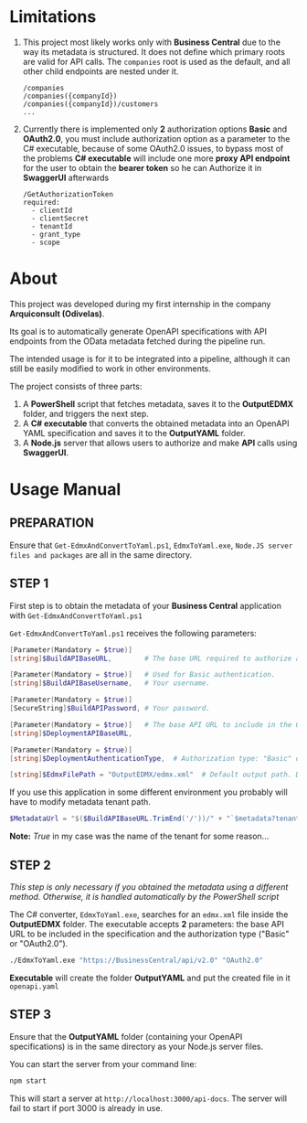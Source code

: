 # Limitations

1. This project most likely works only with **Business Central** due to the way its metadata is structured. It does not define which primary roots are valid for API calls. The `companies` root is used as the default, and all other child endpoints are nested under it.

   ```
   /companies
   /companies({companyId})
   /companies({companyId})/customers
   ...
   ```

2. Currently there is implemented only **2** authorization options **Basic** and **OAuth2.0**, you must include authorization option as a parameter to the C# executable, because of some OAuth2.0 issues, to bypass most of the problems **C# executable** will include one more **proxy API endpoint** for the user to obtain the **bearer token** so he can Authorize it in **SwaggerUI** afterwards

   ```
   /GetAuthorizationToken
   required:
     - clientId
     - clientSecret
     - tenantId
     - grant_type
     - scope
   ```

# About

This project was developed during my first internship in the company **Arquiconsult (Odivelas)**.

Its goal is to automatically generate OpenAPI specifications with API endpoints from the OData metadata fetched during the pipeline run.

The intended usage is for it to be integrated into a pipeline, although it can still be easily modified to work in other environments.

The project consists of three parts:

1. A **PowerShell** script that fetches metadata, saves it to the **OutputEDMX** folder, and triggers the next step.
2. A **C# executable** that converts the obtained metadata into an OpenAPI YAML specification and saves it to the **OutputYAML** folder.
3. A **Node.js** server that allows users to authorize and make **API** calls using **SwaggerUI**.

# Usage Manual

## PREPARATION

Ensure that `Get-EdmxAndConvertToYaml.ps1`, `EdmxToYaml.exe`, `Node.JS server files and packages` are all in the same directory.

## STEP 1

First step is to obtain the metadata of your **Business Central** application with `Get-EdmxAndConvertToYaml.ps1`

`Get-EdmxAndConvertToYaml.ps1` receives the following parameters:

```powershell
[Parameter(Mandatory = $true)]
[string]$BuildAPIBaseURL,        # The base URL required to authorize and fetch metadata.

[Parameter(Mandatory = $true)]   # Used for Basic authentication.
[string]$BuildAPIBaseUsername,   # Your username.

[Parameter(Mandatory = $true)]
[SecureString]$BuildAPIPassword, # Your password.

[Parameter(Mandatory = $true)]   # The base API URL to include in the OpenAPI specification.
[string]$DeploymentAPIBaseURL,

[Parameter(Mandatory = $true)]
[string]$DeploymentAuthenticationType,  # Authorization type: "Basic" or "OAuth2.0". This is passed to the executable.

[string]$EdmxFilePath = "OutputEDMX/edmx.xml"  # Default output path. Do not change unless you have modified the C# executable.
```

If you use this application in some different environment you probably will have to modify metadata tenant path.

```powershell
$MetadataUrl = "$($BuildAPIBaseURL.TrimEnd('/'))/" + "`$metadata?tenant=True"
```

**Note:** *True* in my case was the name of the tenant for some reason...

## STEP 2

*This step is only necessary if you obtained the metadata using a different method. Otherwise, it is handled automatically by the PowerShell script*

The C# converter, `EdmxToYaml.exe`, searches for an `edmx.xml` file inside the **OutputEDMX** folder. The executable accepts **2** parameters: the base API URL to be included in the specification and the authorization type ("Basic" or "OAuth2.0").

```bash
./EdmxToYaml.exe "https://BusinessCentral/api/v2.0" "OAuth2.0"
```

**Executable** will create the folder **OutputYAML** and put the created file in it `openapi.yaml`

## STEP 3

Ensure that the **OutputYAML** folder (containing your OpenAPI specifications) is in the same directory as your Node.js server files.

You can start the server from your command line:

```bash
npm start
```

This will start a server at `http://localhost:3000/api-docs`. The server will fail to start if port 3000 is already in use.

